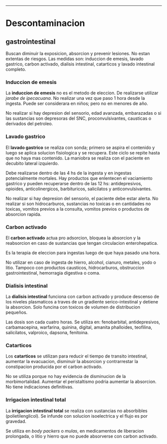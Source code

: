 - - -
# Descontaminacion

## gastrointestinal

Buscan diminuir la exposicion, absorcion y prevenir lesiones. No estan extentas de riesgos. Las medidas son: induccion de emesis, lavado gastrico, carbon activado, dialisis intestinal, catarticos y lavado intestinal completo.

### Induccion de emesis

La **induccion de emesis** no es el metodo de eleccion. De realizarse utilizar *jarabe de ipecacuana*. No realizar una vez que paso 1 hora desde la ingesta. Puede ser considerara en niños; pero no en menores de año.

No realizar si hay depresion del sensorio, edad avanzada, embarazadas o si las sustancias son depresoras del SNC, proconvulsivantes, causticas o derivados del petroleo.

### Lavado gastrico

El **lavado gastrico** se realiza con sonda; primero se aspira el contenido y luego se aplica solucion fisiologica y se recupera. Este ciclo se repite hasta que no haya mas contenido. La maniobra se realiza con el paciente en decubito lateral izquierdo.

Debe realizarse dentro de las 4 hs de la ingesta y en ingestas potencialmente mortales. Hay productos que enlentecen el vaciamiento gastrico y pueden recuperarse dentro de las 12 hs: antidepresivos, opioides, anticolinergicos, barbituricos, salicilatos y anticonvulsivantes.

No realizar si hay depresion del sensorio, el paciente debe estar alerta. No realizar si son hidrocarburos, sustancias no toxicas o en cantidades no toxicas, vomitos previos a la consulta, vomitos previos o productos de absorcion rapida.

### Carbon activado

El **carbon activado** actua pro adsorcion, bloquea la absorcion y la reabsorcion en caso de sustancias que tengan circulacion enterohepatica.

Es la terapia de eleccion para ingestas luego de que haya pasado una hora.

No utilizar en caso de ingesta de hierro, alcohol, cianuro, metales, yodo o litio. Tampoco con productos causticos, hidrocarburos, obstruccion gastrointestinal, hemorragia digestiva o coma.

### Dialisis intestinal

La **dialisis intestinal** funciona con carbon activado y produce descenso de los niveles plasmaticos a traves de un gradiente serico-intestinal y detiene la absorcion. Solo funcina con toxicos de volumen de distribucion pequeños.

Las dosis son cada cuatro horas. Se utiliza en: fenobarbital, antidepresivos, carbamacepina, warfarina, quinina, digital, amanita phalloides, teofilina, salicilatos, valproico, dapsona, fenitoina.

### Catarticos

Los **catarticos** se utilizan para reducir el tiempo de transito intestinal, aumentar la evacuacion, disminuir la absorcion y contrarrestar la constipacion producida por el carbon activado.

No se utiliza porque no hay evidencia de disminucion de la morbimortalidad. Aumentar el peristaltismo podria aumentar la absorcion. No tiene indicaciones definitivas.

### Irrigacion intestinal total

La **irrigacion intestinal total** se realiza con sustancias no absorbibles (polietilenglicol). Se infunde con solucion isoelectrica y el flujo es por gravedad.

Se utiliza en *body packers* o *mulas*, en medicamentos de liberacion prolongada,  o litio y hierro que no puede absorverse con carbon activado.
